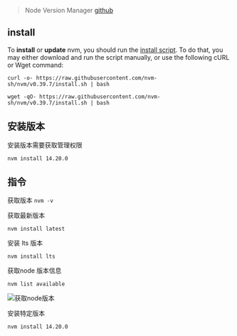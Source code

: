 > Node Version Manager [github](https://github.com/nvm-sh/nvm#installing-and-updating)

## install

To **install** or **update** nvm, you should run the [install script](https://github.com/nvm-sh/nvm/blob/v0.39.7/install.sh). To do that, you may either download and run the script manually, or use the following cURL or Wget command:

```
curl -o- https://raw.githubusercontent.com/nvm-sh/nvm/v0.39.7/install.sh | bash
```

```
wget -qO- https://raw.githubusercontent.com/nvm-sh/nvm/v0.39.7/install.sh | bash
```

## 安装版本

安装版本需要获取管理权限

```
nvm install 14.20.0
```

## 指令

获取版本
`nvm -v`

获取最新版本
```
nvm install latest
```

安装 lts 版本

```
nvm install lts
```

获取node 版本信息

```
nvm list available
```

![获取node版本](https://chinese.freecodecamp.org/news/content/images/2022/08/image-11.png)

安装特定版本

```
nvm install 14.20.0
```